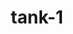 ---
layout: women
meta: Cropped Lace Blouse
avail: In-Stock
details: Lace
material: Cotton
size: Fits Small
measure: L 22" W 19"
feature: Lorem ipsum dolor sit amet, consectetur adipiscing elit. Pellentesque at arcu consequat, ultrices velit ac, convallis augue. Sed egestas odio ut felis malesuada, sit amet tempor.
cost: $20.00
title: tank-1
image: tank-1.jpg
category: tanks
---